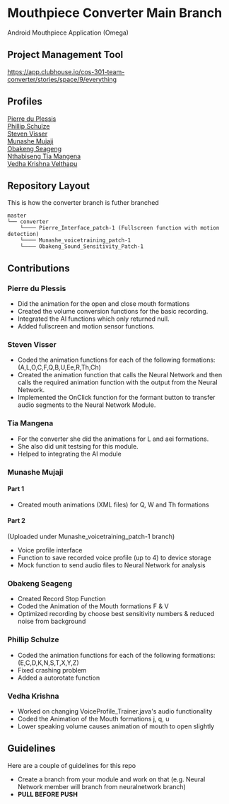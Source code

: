 # Mouthpiece Converter Main Branch
Android Mouthpiece Application (Omega)

## Project Management Tool
https://app.clubhouse.io/cos-301-team-converter/stories/space/9/everything

## Profiles
[Pierre du Plessis](https://endlessprogrammer.github.io/pierregduplessis.github.io/)<br/>
[Phillip Schulze](https://phillipstemmlar.github.io)<br/>
[Steven Visser](https://vanillav.github.io/)<br/>
[Munashe Mujaji](https://munasheghub.github.io/)<br/>
[Obakeng Seageng](http://obakengseageng.github.io/)<br/>
[Nthabiseng Tia Mangena](https://tiamangena.github.io/)<br/>
[Vedha Krishna Velthapu](https://vedha286.github.io/)<br/>

## Repository Layout
This is how the converter branch is futher branched
```
master 
└── converter
    └──── Pierre_Interface_patch-1 (Fullscreen function with motion detection)
    └──── Munashe_voicetraining_patch-1
    └──── Obakeng_Sound_Sensitivity_Patch-1
```

## Contributions
### Pierre du Plessis
- Did the animation for the open and close mouth formations
- Created the volume conversion functions for the basic recording.
- Integrated the AI functions which only returned null.
- Added fullscreen and motion sensor functions.

### Steven Visser
- Coded the animation functions for each of the following formations:
	(A,L,O,C,F,Q,B,U,Ee,R,Th,Ch)
- Created the animation function that calls the Neural Network and then 
calls the required animation function with the output from the Neural 
Network.
- Implemented the OnClick function for the formant button to transfer audio
segments to the Neural Network Module.

### Tia Mangena
- For the converter she did the animations for L and aei formations. 
- She also did unit testsing for this module.
- Helped to integrating the AI module

### Munashe Mujaji
#### Part 1
- Created mouth animations (XML files) for Q, W and Th formations

#### Part 2
(Uploaded under Munashe_voicetraining_patch-1 branch)
- Voice profile interface
- Function to save recorded voice profile (up to 4) to device storage
- Mock function to send audio files to Neural Network for analysis

### Obakeng Seageng
- Created Record Stop Function
- Coded the Animation of the Mouth formations F & V 
- Optimized recording by choose best sensitivity numbers & reduced noise from background

### Phillip Schulze
- Coded the animation functions for each of the following formations:
	(E,C,D,K,N,S,T,X,Y,Z)
- Fixed crashing problem
- Added a autorotate function

### Vedha Krishna
- Worked on changing VoiceProfile_Trainer.java's audio functionality
- Coded the Animation of the Mouth formations j, q, u 
- Lower speaking volume causes animation of mouth to open slightly

## Guidelines
Here are a couple of guidelines for this repo
  - Create a branch from your module and work on that (e.g. Neural Network member will branch from neuralnetwork branch)
  - **PULL BEFORE PUSH**
